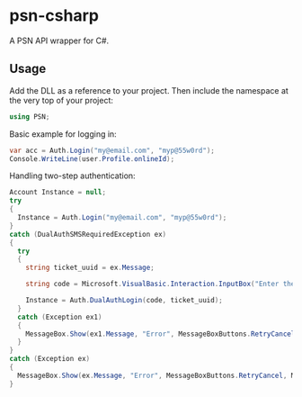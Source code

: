# psn-csharp
A PSN API wrapper for C#.

## Usage
Add the DLL as a reference to your project. Then include the namespace at the very top of your project:
```csharp
using PSN;
```
Basic example for logging in:
```csharp
var acc = Auth.Login("my@email.com", "myp@55w0rd");
Console.WriteLine(user.Profile.onlineId);
```

Handling two-step authentication:
```csharp
Account Instance = null;
try
{
  Instance = Auth.Login("my@email.com", "myp@55w0rd");
}
catch (DualAuthSMSRequiredException ex)
{
  try
  {
    string ticket_uuid = ex.Message;

    string code = Microsoft.VisualBasic.Interaction.InputBox("Enter the code sent to your device:", "Two step code required");

    Instance = Auth.DualAuthLogin(code, ticket_uuid);
  }
  catch (Exception ex1)
  {
    MessageBox.Show(ex1.Message, "Error", MessageBoxButtons.RetryCancel, MessageBoxIcon.Error);
  }
}
catch (Exception ex)
{
  MessageBox.Show(ex.Message, "Error", MessageBoxButtons.RetryCancel, MessageBoxIcon.Error);
}
```
